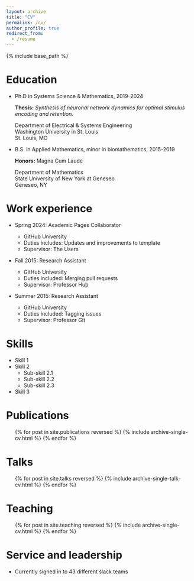 ```yaml
---
layout: archive
title: "CV"
permalink: /cv/
author_profile: true
redirect_from:
  - /resume
---
```


{% include base_path %}

Education
======
* Ph.D in Systems Science & Mathematics, 2019-2024

   <b>Thesis:</b> <em>Synthesis of neuronal network dynamics for optimal stimulus encoding and retention.</em>

   <p>Department of Electrical & Systems Engineering<br>
   Washington University in St. Louis<br>
   St. Louis, MO</p>

   
* B.S. in Applied Mathematics, minor in biomathematics, 2015-2019

   <b>Honors:</b> Magna Cum Laude
  
   <p>Department of Mathematics <br>
   State University of New York at Geneseo <br>
   Geneseo, NY</p>


Work experience
======
* Spring 2024: Academic Pages Collaborator
  * GitHub University
  * Duties includes: Updates and improvements to template
  * Supervisor: The Users

* Fall 2015: Research Assistant
  * GitHub University
  * Duties included: Merging pull requests
  * Supervisor: Professor Hub

* Summer 2015: Research Assistant
  * GitHub University
  * Duties included: Tagging issues
  * Supervisor: Professor Git
  
Skills
======
* Skill 1
* Skill 2
  * Sub-skill 2.1
  * Sub-skill 2.2
  * Sub-skill 2.3
* Skill 3

Publications
======
  <ul>{% for post in site.publications reversed %}
    {% include archive-single-cv.html %}
  {% endfor %}</ul>
  
Talks
======
  <ul>{% for post in site.talks reversed %}
    {% include archive-single-talk-cv.html  %}
  {% endfor %}</ul>
  
Teaching
======
  <ul>{% for post in site.teaching reversed %}
    {% include archive-single-cv.html %}
  {% endfor %}</ul>
  
Service and leadership
======
* Currently signed in to 43 different slack teams
